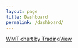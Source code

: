 ```yaml
---
layout: page
title: Dashboard
permalink: /dashboard/
---
```

<!DOCTYPE html>
<html lang="en">
<head>
  <title>Bootstrap Theme Company Page</title>
  <meta charset="utf-8">
  <meta name="viewport" content="width=device-width, initial-scale=1">
  <link rel="stylesheet" href="https://maxcdn.bootstrapcdn.com/bootstrap/3.3.7/css/bootstrap.min.css">
  <link href="https://fonts.googleapis.com/css?family=Montserrat" rel="stylesheet" type="text/css">
  <link href="https://fonts.googleapis.com/css?family=Lato" rel="stylesheet" type="text/css">
  <script src="https://ajax.googleapis.com/ajax/libs/jquery/3.2.1/jquery.min.js"></script>
  <script src="https://maxcdn.bootstrapcdn.com/bootstrap/3.3.7/js/bootstrap.min.js"></script>
</head>


<!-- TradingView Widget BEGIN -->
<div class="tradingview-widget-container">
  <div id="tradingview_9fd58"></div>
  <div class="tradingview-widget-copyright"><a href="https://www.tradingview.com/symbols/NYSE-WMT/" rel="noopener" target="_blank"><span class="blue-text">WMT</span> <span class="blue-text">chart</span> by TradingView</a></div>
  <script type="text/javascript" src="https://s3.tradingview.com/tv.js"></script>
  <script type="text/javascript">
  new TradingView.widget(
  {
  "autosize": true,
  "symbol": "NYSE:WMT",
  "interval": "D",
  "timezone": "Etc/UTC",
  "theme": "Light",
  "style": "1",
  "locale": "en",
  "toolbar_bg": "#f1f3f6",
  "enable_publishing": false,
  "hide_side_toolbar": false,
  "allow_symbol_change": true,
  "watchlist": [
    "NYSE:WMT",
    "NASDAQ:AMZN"
  ],
  "details": true,
  "calendar": true,
  "news": [
    "stocktwits"
  ],
  "hideideasbutton": true,
  "container_id": "tradingview_9fd58"
}
  );
  </script>
</div>
<!-- TradingView Widget END -->
</html>

